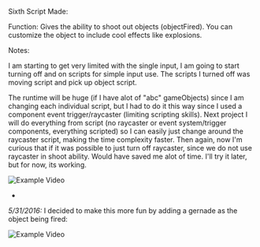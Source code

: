 Sixth Script Made:

Function: Gives the ability to shoot out objects (objectFired). You can customize the object to include cool effects like explosions.

Notes:

I am starting to get very limited with the single input, I am going to start turning off and on scripts for simple input use. The scripts I turned off was moving script and pick up object script.

The runtime will be huge (if I have alot of "abc" gameObjects) since I am changing each individual script, but I had to do it this way since I used a component event trigger/raycaster (limiting scripting skills). Next project I will do everything from script (no raycaster or event system/trigger components, everything scripted) so I can easily just change around the raycaster script, making the time complexity faster. Then again, now I'm curious that if it was possible to just turn off raycaster, since we do not use raycaster in shoot ability. Would have saved me alot of time. I'll try it later, but for now, its working.

![Example Video](https://i.gyazo.com/35f712cfedbdef8b553d8a0298da8356.gif)

-

*5/31/2016:* I decided to make this more fun by adding a gernade as the object being fired:

![Example Video](https://gyazo.com/9c85201fadf4b443a48072bd812327c8)

